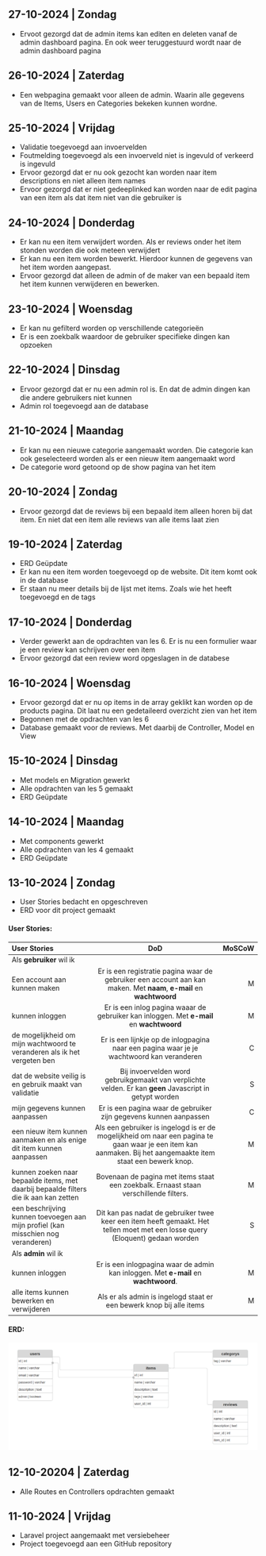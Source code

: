 ## 27-10-2024 | Zondag
* Ervoot gezorgd dat de admin items kan editen en deleten vanaf de admin dashboard pagina. En ook weer teruggestuurd wordt naar de admin dashboard pagina

## 26-10-2024 | Zaterdag
* Een webpagina gemaakt voor alleen de admin. Waarin alle gegevens van de Items, Users en Categories bekeken kunnen wordne.

## 25-10-2024 | Vrijdag
* Validatie toegevoegd aan invoervelden
* Foutmelding toegevoegd als een invoerveld niet is ingevuld of verkeerd is ingevuld
* Ervoor gezorgd dat er nu ook gezocht kan worden naar item descriptions en niet alleen item names
* Ervoor gezorgd dat er niet gedeeplinked kan worden naar de edit pagina van een item als dat item niet van die gebruiker is

## 24-10-2024 | Donderdag
* Er kan nu een item verwijdert worden. Als er reviews onder het item stonden worden die ook meteen verwijdert
* Er kan nu een item worden bewerkt. Hierdoor kunnen de gegevens van het item worden aangepast.
* Ervoor gezorgd dat alleen de admin of de maker van een bepaald item het item kunnen verwijderen en bewerken.

## 23-10-2024 | Woensdag
* Er kan nu gefilterd worden op verschillende categorieën 
* Er is een zoekbalk waardoor de gebruiker specifieke dingen kan opzoeken

## 22-10-2024 | Dinsdag
* Ervoor gezorgd dat er nu een admin rol is. En dat de admin dingen kan die andere gebruikers niet kunnen 
* Admin rol toegevoegd aan de database

## 21-10-2024 | Maandag
* Er kan nu een nieuwe categorie aangemaakt worden. Die categorie kan ook geselecteerd worden als er een nieuw item aangemaakt word
* De categorie word getoond op de show pagina van het item

## 20-10-2024 | Zondag
* Ervoor gezorgd dat de reviews bij een bepaald item alleen horen bij dat item. En niet dat een item alle reviews van alle items laat zien

## 19-10-2024 | Zaterdag
* ERD Geüpdate
* Er kan nu een item worden toegevoegd op de website. Dit item komt ook in de database
* Er staan nu meer details bij de lijst met items. Zoals wie het heeft toegevoegd en de tags


## 17-10-2024 | Donderdag
* Verder gewerkt aan de opdrachten van les 6. Er is nu een formulier waar je een review kan schrijven over een item
* Ervoor gezorgd dat een review word opgeslagen in de databese

## 16-10-2024 | Woensdag
* Ervoor gezorgd dat er nu op items in de array geklikt kan worden op de products pagina. 
Dit laat nu een gedetaileerd overzicht zien van het item
* Begonnen met de opdrachten van les 6
* Database gemaakt voor de reviews. Met daarbij de Controller, Model en View

## 15-10-2024 | Dinsdag
* Met models en Migration gewerkt
* Alle opdrachten  van les 5 gemaakt
* ERD Geüpdate

## 14-10-2024 | Maandag
* Met components gewerkt
* Alle opdrachten van les 4 gemaakt
* ERD Geüpdate

## 13-10-2024 | Zondag 
* User Stories bedacht en opgeschreven
* ERD voor dit project gemaakt
#### User Stories:
| User Stories                                                                          |                                                                              DoD                                                                              | MoSCoW |
|:--------------------------------------------------------------------------------------|:-------------------------------------------------------------------------------------------------------------------------------------------------------------:|-------:|
| Als **gebruiker** wil ik                                                              |                                                                                                                                                               |        |
| Een account aan kunnen maken                                                          |                     Er is een registratie pagina waar de gebruiker een account aan kan maken. Met **naam**, **e-mail** en **wachtwoord**                      |      M |
| kunnen inloggen                                                                       |                                   Er is een inlog pagina waaar de gebruiker kan inloggen. Met **e-mail** en **wachtwoord**                                    |      M |
| de mogelijkheid om mijn wachtwoord te veranderen als ik het vergeten ben              |                                   Er is een lijnkje op de inlogpagina naar een pagina waar je je wachtwoord kan veranderen                                    |      C |
| dat de website veilig is en gebruik maakt van validatie                               |                            Bij invoervelden word gebruikgemaakt van verplichte velden. Er kan **geen** Javascript in getypt worden                            |      S |
| mijn gegevens kunnen aanpassen                                                        |                                               Er is een pagina waar de gebruiker zijn gegevens kunnen aanpassen                                               |      C |
| een nieuw item kunnen aanmaken en als enige dit item kunnen aanpassen                 | Als een gebruiker is ingelogd is er de mogelijkheid om naar een pagina te gaan waar je een item kan aanmaken. Bij het aangemaakte item staat een bewerk knop. |      M |
| kunnen zoeken naar bepaalde items, met daarbij bepaalde filters die ik aan kan zetten |                                     Bovenaan de pagina met items staat een zoekbalk. Ernaast staan verschillende filters.                                     |      M |
| een beschrijving kunnen toevoegen aan mijn profiel (kan misschien nog veranderen)     |                 Dit kan pas nadat de gebruiker twee keer een item heeft gemaakt. Het tellen moet met een losse query (Eloquent) gedaan worden                 |      S |
| Als **admin** wil ik                                                                  |                                                                                                                                                               |        |
| kunnen inloggen                                                                       |                                      Er is een inlogpagina waar de admin kan inloggen. Met **e-mail** en **wachtwoord**.                                      |      M |
| alle items kunnen bewerken en verwijderen                                             |                                             Als er als admin is ingelogd staat er een bewerk knop bij alle items                                              |      M |

#### ERD:
![ProjectERDv3.png](/_changelog/images/ProjectERDv3.png)





## 12-10-20204 | Zaterdag
* Alle Routes en Controllers opdrachten gemaakt

## 11-10-2024 | Vrijdag
* Laravel project aangemaakt met versiebeheer
* Project toegevoegd aan een GitHub repository
